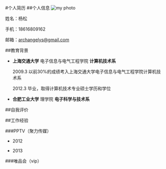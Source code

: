 #个人简历
##个人信息
![my photo](https://github.com/archangelys/resume/edit/master/me.jpg "my photo" )

姓名：杨松

手机：18616809162   

邮箱：archangelys@gmail.com

##教育背景
* **上海交通大学**  电子信息与电气工程学院   **计算机技术系**

  2009.3 以前30%的成绩考入上海交通大学电子信息与电气工程学院计算机技术系
  
  2012.3 毕业，取得计算机技术专业硕士学历和学位
  
* **合肥工业大学**  理学院 **电子科学与技术系**
  
##自我评价

##工作经验

###PPTV（聚力传媒）

* 2012

* 2013

###唯品会（vip）
